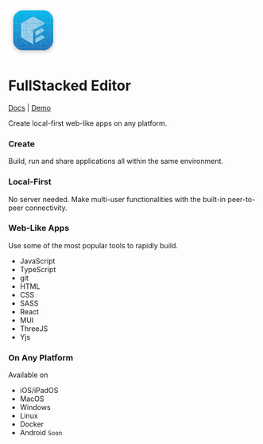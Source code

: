 <img height=100 width=100 src="editor/assets/dev-icon.png" />

# FullStacked Editor

[Docs](https://docs.fullstacked.org) | [Demo](https://demo.fullstacked.org)

Create local-first web-like apps on any platform.

### Create

Build, run and share applications all within the same environment.

### Local-First

No server needed. Make multi-user functionalities with the built-in peer-to-peer connectivity.

### Web-Like Apps

Use some of the most popular tools to rapidly build.

-   JavaScript
-   TypeScript
-   git
-   HTML
-   CSS
-   SASS
-   React
-   MUI
-   ThreeJS
-   Yjs

### On Any Platform

Available on

-   iOS/iPadOS
-   MacOS
-   Windows
-   Linux
-   Docker
-   Android `Soon`
